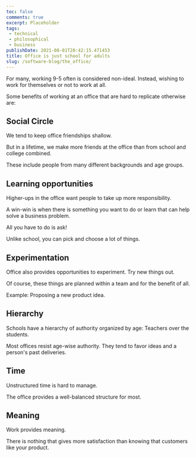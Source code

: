 ```yaml
---
toc: false
comments: true
excerpt: Placeholder 
tags:
 - technical
 - philosophical
 - business
publishDate: 2021-08-01T20:42:15.471453
title: Office is just school for adults
slug: /software-blog/the_office/
---
```


For many, working 9-5 often is considered non-ideal. Instead, wishing to work for themselves or not to work at all.

Some benefits of working at an office that are hard to replicate otherwise are:

## Social Circle

We tend to keep office friendships shallow.

But in a lifetime, we make more friends at the office than from school and college combined.

These include people from many different backgrounds and age groups.

## Learning opportunities

Higher-ups in the office want people to take up more responsibility.

A win-win is when there is something you want to do or learn that can help solve a business problem.

All you have to do is ask!

Unlike school, you can pick and choose a lot of things.

## Experimentation

Office also provides opportunities to experiment. Try new things out.

Of course, these things are planned within a team and for the benefit of all.

Example: Proposing a new product idea.

## Hierarchy

Schools have a hierarchy of authority organized by age: Teachers over the students.

Most offices resist age-wise authority. They tend to favor ideas and a person's past deliveries.

## Time

Unstructured time is hard to manage.

The office provides a well-balanced structure for most.

## Meaning

Work provides meaning.

There is nothing that gives more satisfaction than knowing that customers like your product.
